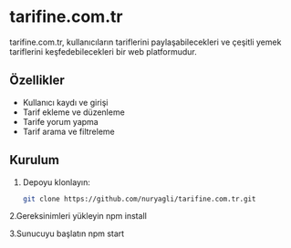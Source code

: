
# tarifine.com.tr

tarifine.com.tr, kullanıcıların tariflerini paylaşabilecekleri ve çeşitli yemek tariflerini keşfedebilecekleri bir web platformudur.

## Özellikler

- Kullanıcı kaydı ve girişi
- Tarif ekleme ve düzenleme
- Tarife yorum yapma
- Tarif arama ve filtreleme

## Kurulum

1. Depoyu klonlayın:  
   ```bash
   git clone https://github.com/nuryagli/tarifine.com.tr.git
2.Gereksinimleri yükleyin  npm install

3.Sunucuyu başlatın   npm start
